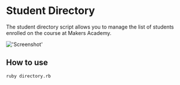 Student Directory
=================

The student directory script allows you to manage the list of students enrolled on the course at Makers Academy.

!['Screenshot'](http://gypsydave5.github.io/images/readme/student-directory.png)

How to use
----------

```shell
ruby directory.rb
```
